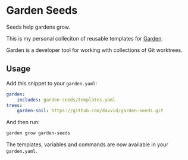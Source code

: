# Garden Seeds

Seeds help gardens grow.

This is my personal colleciton of reusable templates for
[Garden](https://github.com/davvid/garden).

Garden is a developer tool for working with collections of Git worktrees.


## Usage

Add this snippet to your `garden.yaml`:

```yaml
garden:
    includes: garden-seeds/templates.yaml
trees:
    garden-soil: https://github.com/davvid/garden-seeds.git
```

And then run:

```bash
garden grow garden-seeds
```

The templates, variables and commands are now available in your `garden.yaml`.
